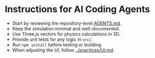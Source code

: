 # Instructions for AI Coding Agents

- Start by reviewing the repository-level [AGENTS.md](../AGENTS.md).
- Keep the simulation minimal and well-documented.
- Use Three.js vectors for physics calculations in 3D.
- Provide unit tests for any logic in `src/`.
- Run `npm install` before testing or building.
- When adjusting the UI, follow [../practices/UI.md](../practices/UI.md).
